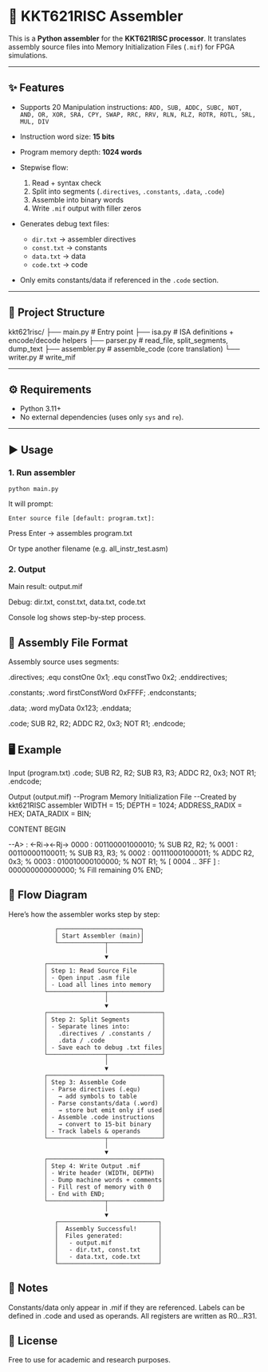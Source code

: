 # 📘 KKT621RISC Assembler

This is a **Python assembler** for the **KKT621RISC processor**.
It translates assembly source files into Memory Initialization Files (`.mif`) for FPGA simulations.

---

## ✨ Features

- Supports 20 Manipulation instructions:
  `ADD, SUB, ADDC, SUBC, NOT, AND, OR, XOR, SRA, CPY, SWAP, RRC, RRV, RLN, RLZ, ROTR, ROTL, SRL, MUL, DIV`

- Instruction word size: **15 bits**
- Program memory depth: **1024 words**
- Stepwise flow:
  1. Read + syntax check
  2. Split into segments (`.directives`, `.constants`, `.data`, `.code`)
  3. Assemble into binary words
  4. Write `.mif` output with filler zeros

- Generates debug text files:
  - `dir.txt` → assembler directives
  - `const.txt` → constants
  - `data.txt` → data
  - `code.txt` → code

- Only emits constants/data if referenced in the `.code` section.

---

## 📂 Project Structure

kkt621risc/
├── main.py # Entry point
├── isa.py # ISA definitions + encode/decode helpers
├── parser.py # read_file, split_segments, dump_text
├── assembler.py # assemble_code (core translation)
└── writer.py # write_mif


---

## ⚙️ Requirements

- Python 3.11+
- No external dependencies (uses only `sys` and `re`).

---

## ▶️ Usage

### 1. Run assembler
``` 
python main.py
```

It will prompt:

```
Enter source file [default: program.txt]:
```

Press Enter → assembles program.txt

Or type another filename (e.g. all_instr_test.asm)

### 2. Output
Main result: output.mif

Debug: dir.txt, const.txt, data.txt, code.txt

Console log shows step-by-step process.

## 📂 Assembly File Format

Assembly source uses segments:

.directives;
  .equ constOne 0x1;
  .equ constTwo 0x2;
.enddirectives;

.constants;
  .word firstConstWord 0xFFFF;
.endconstants;

.data;
  .word myData 0x123;
.enddata;

.code;
  SUB R2, R2;
  ADDC R2, 0x3;
  NOT R1;
.endcode;

## 🖥️ Example
Input (program.txt)
.code;
  SUB R2, R2;
  SUB R3, R3;
  ADDC R2, 0x3;
  NOT R1;
.endcode;

Output (output.mif)
--Program Memory Initialization File
--Created by kkt621RISC assembler
WIDTH = 15;
DEPTH = 1024;
ADDRESS_RADIX = HEX;
DATA_RADIX = BIN;

CONTENT BEGIN

--A> : <OpCode><-Ri-><-Rj->
0000 : 001100001000010; % SUB R2, R2; %
0001 : 001100001100011; % SUB R3, R3; %
0002 : 001110001000011; % ADDC R2, 0x3; %
0003 : 010010000100000; % NOT R1; %
[ 0004 .. 3FF ] : 000000000000000; % Fill remaining 0%
END;

## 🔁 Flow Diagram

Here’s how the assembler works step by step:

                 ┌───────────────────────┐
                 │ Start Assembler (main)│
                 └─────────────┬─────────┘
                               │
                               ▼
              ┌────────────────────────────────┐
              │ Step 1: Read Source File       │
              │ - Open input .asm file         │
              │ - Load all lines into memory   │
              └────────────────┬───────────────┘
                               │
                               ▼
              ┌────────────────────────────────┐
              │ Step 2: Split Segments         │
              │ - Separate lines into:         │
              │   .directives / .constants /   │
              │   .data / .code                │
              │ - Save each to debug .txt files│
              └────────────────┬───────────────┘
                               │
                               ▼
              ┌────────────────────────────────┐
              │ Step 3: Assemble Code          │
              │ - Parse directives (.equ)      │
              │   → add symbols to table       │
              │ - Parse constants/data (.word) │
              │   → store but emit only if used│
              │ - Assemble .code instructions  │
              │   → convert to 15-bit binary   │
              │ - Track labels & operands      │
              └────────────────┬───────────────┘
                               │
                               ▼
              ┌────────────────────────────────┐
              │ Step 4: Write Output .mif      │
              │ - Write header (WIDTH, DEPTH)  │
              │ - Dump machine words + comments│
              │ - Fill rest of memory with 0   │
              │ - End with END;                │
              └────────────────┬───────────────┘
                               │
                               ▼
                 ┌────────────────────────────┐
                 │  Assembly Successful!      │
                 │  Files generated:          │
                 │   - output.mif             │
                 │   - dir.txt, const.txt     │
                 │   - data.txt, code.txt     │
                 └────────────────────────────┘

## 📌 Notes
Constants/data only appear in .mif if they are referenced.
Labels can be defined in .code and used as operands.
All registers are written as R0…R31.

## 📜 License
Free to use for academic and research purposes.
